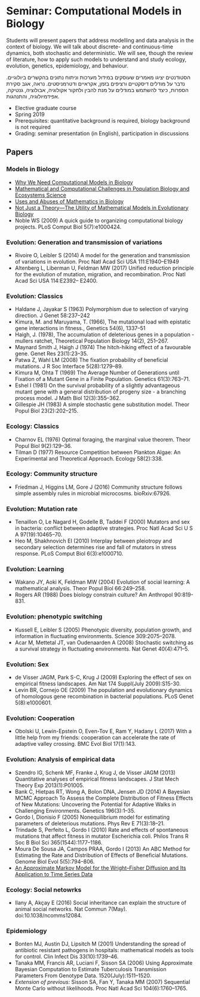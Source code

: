 # Seminar: Computational Models in Biology

Students will present papers that address modelling and data analysis in the context of biology. We will talk about discrete- and continuous-time dynamics, both stochastic and deterministic. We will see, though the review of literature, how to apply such models to understand and study ecology, evolution, genetics, epidemiology, and behaviour.

הסטודנטים יציגו מאמרים שעוסקים במידול מערכות וניתוח נתונים בהקשרים ביולוגיים. נדבר על מודלים דיסקטיים ורציפים בזמן, אקראיים ודטרמניסטים. נראה, אגב סקירת הספרות, כיצד להשתמש במודלים על מנת להבין ולחקור אקולוגיה, אבולוציה, גנטיקה, אפידמיולוגיה, והתנהגות.

- Elective graduate course
- Spring 2019
- Prerequisites: quantitative background is required, biology background is not required
- Grading: seminar presentation (in English), participation in discussions

## Papers

### Models in Biology

- [Why We Need Computational Models in Biology
](http://blogs.plos.org/thestudentblog/2016/07/29/why-we-need-computational-models-in-biology/)
- [Mathematical and Computational Challenges in Population Biology and Ecosystems Science
](http://science.sciencemag.org/content/275/5298/334)
- [Uses and Abuses of Mathematics in Biology
](http://science.sciencemag.org/content/303/5659/790)
- [Not Just a Theory—The Utility of Mathematical Models in Evolutionary Biology
](http://journals.plos.org/plosbiology/article?id=10.1371/journal.pbio.1002017)
- Noble WS (2009) A quick guide to organizing computational biology projects. PLoS Comput Biol 5(7):e1000424.

### Evolution: Generation and transmission of variations

- Rivoire O, Leibler S (2014) A model for the generation and transmission of variations in evolution. Proc Natl Acad Sci USA 111:E1940–E1949
- Altenberg L, Liberman U, Feldman MW (2017) Unified reduction principle for the evolution of mutation, migration, and recombination. Proc Natl Acad Sci USA 114:E2392– E2400.

### Evolution: Classics

- Haldane J, Jayakar S (1963) Polymorphism due to selection of varying direction. J Genet 58:237–242
- Kimura, M. and Maruyama, T. (1966), The mutational load with epistatic gene interactions in fitness., Genetics 54(6), 1337–51
- Haigh, J. (1978), The accumulation of deleterious genes in a population - mullers ratchet, Theoretical Population Biology 14(2), 251–267.
- Maynard Smith J, Haigh J (1974) The hitch-hiking effect of a favourable gene. Genet Res 23(1):23–35.
- Patwa Z, Wahl LM (2008) The fixation probability of beneficial mutations. J R Soc Interface 5(28):1279–89.
- Kimura M, Ohta T (1969) The Average Number of Generations until Fixation of a Mutant Gene in a Finite Population. Genetics 61(3):763–71.
- Eshel I (1981) On the survival probability of a slightly advantageous mutant gene with a general distribution of progeny size - a branching process model. J Math Biol 12(3):355–362.
- Gillespie JH (1983) A simple stochastic gene substitution model. Theor Popul Biol 23(2):202–215.

### Ecology: Classics

- Charnov EL (1976) Optimal foraging, the marginal value theorem. Theor Popul Biol 9(2):129–36.
- Tilman D (1977) Resource Competition between Plankton Algae: An Experimental and Theoretical Approach. Ecology 58(2):338.

### Ecology: Community structure
- Friedman J, Higgins LM, Gore J (2016) Community structure follows simple assembly rules in microbial microcosms. bioRxiv:67926.

### Evolution: Mutation rate

- Tenaillon O, Le Nagard H, Godelle B, Taddei F (2000) Mutators and sex in bacteria: conflict between adaptive strategies. Proc Natl Acad Sci U S A 97(19):10465–70.
- Heo M, Shakhnovich EI (2010) Interplay between pleiotropy and secondary selection determines rise and fall of mutators in stress response. PLoS Comput Biol 6(3):e1000710.

### Evolution: Learning

- Wakano JY, Aoki K, Feldman MW (2004) Evolution of social learning: A mathematical analysis. Theor Popul Biol 66:249–258.
- Rogers AR (1988) Does biology constrain culture? Am Anthropol 90:819-831.

### Evolution: phenotypic switching

- Kussell E, Leibler S (2005) Phenotypic diversity, population growth, and information in fluctuating environments. Science 309:2075–2078.
- Acar M, Mettetal JT, van Oudenaarden A (2008) Stochastic switching as a survival strategy in fluctuating environments. Nat Genet 40(4):471–5.

### Evolution: Sex

- de Visser JAGM, Park S-C, Krug J (2009) Exploring the effect of sex on empirical fitness landscapes. Am Nat 174 Suppl(July 2009):S15-30.
- Levin BR, Cornejo OE (2009) The population and evolutionary dynamics of homologous gene recombination in bacterial populations. PLoS Genet 5(8):e1000601.

### Evolution: Cooperation

- Obolski U, Lewin-Epstein O, Even-Tov E, Ram Y, Hadany L (2017) With a little help from my friends: cooperation can accelerate the rate of adaptive valley crossing. BMC Evol Biol 17(1):143.

### Evolution: Analysis of empirical data

- Szendro IG, Schenk MF, Franke J, Krug J, de Visser JAGM (2013) Quantitative analyses of empirical fitness landscapes. J Stat Mech Theory Exp 2013(1):P01005.
- Bank C, Hietpas RT, Wong A, Bolon DNA, Jensen JD (2014) A Bayesian MCMC Approach To Assess the Complete Distribution of Fitness Effects of New Mutations: Uncovering the Potential for Adaptive Walks in Challenging Environments. Genetics 196(3):1–35.
- Gordo I, Dionisio F (2005) Nonequilibrium model for estimating parameters of deleterious mutations. Phys Rev E 71(3):18–21.
- Trindade S, Perfeito L, Gordo I (2010) Rate and effects of spontaneous mutations that affect fitness in mutator Escherichia coli. Philos Trans R Soc B Biol Sci 365(1544):1177–1186.
- Moura De Sousa JA, Campos PRAA, Gordo I (2013) An ABC Method for Estimating the Rate and Distribution of Effects of Beneficial Mutations. Genome Biol Evol 5(5):794–806.
- [An Approximate Markov Model for the Wright–Fisher Diffusion and Its Application to Time Series Data
](http://www.genetics.org/content/203/2/831)

### Ecology: Social netowrks

- Ilany A, Akçay E (2016) Social inheritance can explain the structure of animal social networks. Nat Commun 7(May). doi:10.1038/ncomms12084.

### Epidemiology

- Bonten MJ, Austin DJ, Lipsitch M (2001) Understanding the spread of antibiotic resistant pathogens in hospitals: mathematical models as tools for control. Clin Infect Dis 33(10):1739–46.
- Tanaka MM, Francis AR, Luciani F, Sisson SA (2006) Using Approximate Bayesian Computation to Estimate Tuberculosis Transmission Parameters From Genotype Data. 1520(July):1511–1520.
- _Extension of previous:_ Sisson SA, Fan Y, Tanaka MM (2007) Sequential Monte Carlo without likelihoods. Proc Natl Acad Sci 104(6):1760–1765.
